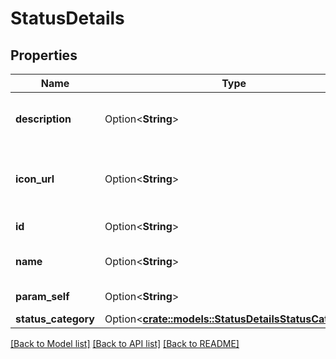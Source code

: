 # StatusDetails

## Properties

Name | Type | Description | Notes
------------ | ------------- | ------------- | -------------
**description** | Option<**String**> | The description of the status. | [optional][readonly]
**icon_url** | Option<**String**> | The URL of the icon used to represent the status. | [optional][readonly]
**id** | Option<**String**> | The ID of the status. | [optional][readonly]
**name** | Option<**String**> | The name of the status. | [optional][readonly]
**param_self** | Option<**String**> | The URL of the status. | [optional][readonly]
**status_category** | Option<[**crate::models::StatusDetailsStatusCategory**](StatusDetails_statusCategory.md)> |  | [optional]

[[Back to Model list]](../README.md#documentation-for-models) [[Back to API list]](../README.md#documentation-for-api-endpoints) [[Back to README]](../README.md)


